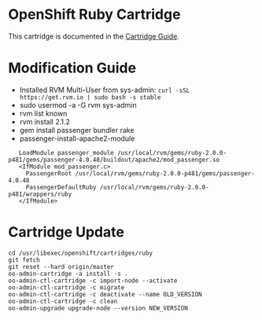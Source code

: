 # OpenShift Ruby Cartridge
This cartridge is documented in the [Cartridge Guide](http://openshift.github.io/documentation/oo_cartridge_guide.html#ruby).

# Modification Guide

- Installed RVM Multi-User from sys-admin: `curl -sSL https://get.rvm.io | sudo bash -s stable`
- sudo usermod -a -G rvm sys-admin
- rvm list known
- rvm install 2.1.2
- gem install passenger bundler rake
- passenger-install-apache2-module

`````
   LoadModule passenger_module /usr/local/rvm/gems/ruby-2.0.0-p481/gems/passenger-4.0.48/buildout/apache2/mod_passenger.so
   <IfModule mod_passenger.c>
     PassengerRoot /usr/local/rvm/gems/ruby-2.0.0-p481/gems/passenger-4.0.48
     PassengerDefaultRuby /usr/local/rvm/gems/ruby-2.0.0-p481/wrappers/ruby
   </IfModule>
`````

# Cartridge Update

`````
cd /usr/libexec/openshift/cartridges/ruby
git fetch
git reset --hard origin/master
oo-admin-cartridge -a install -s .
oo-admin-ctl-cartridge -c import-node --activate
oo-admin-ctl-cartridge -c migrate
oo-admin-ctl-cartridge -c deactivate --name OLD_VERSION
oo-admin-ctl-cartridge -c clean
oo-admin-upgrade upgrade-node --version NEW_VERSION
`````
